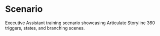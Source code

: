 # Scenario
 Executive Assistant training scenario showcasing Articulate Storyline 360 triggers, states, and branching scenes.
